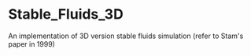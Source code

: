 # Stable_Fluids_3D
An implementation of 3D version stable fluids simulation (refer to Stam's paper in 1999)
